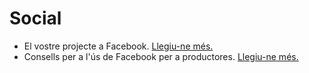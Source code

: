 # Social

* El vostre projecte a Facebook. [Llegiu-ne més.](https://guia.katuma.org/funcionalitats-avancades/social/la-teva-granja-a-facebook)
* Consells per a l'ús de Facebook per a productores. [Llegiu-ne més.](https://guia.katuma.org/funcionalitats-avancades/social/consells-per-a-lus-de-facebook)

